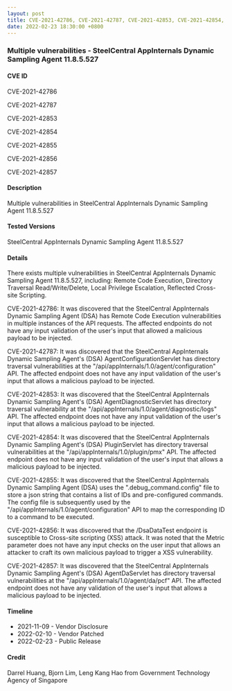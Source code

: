 ```yaml
---
layout: post
title: CVE-2021-42786, CVE-2021-42787, CVE-2021-42853, CVE-2021-42854, CVE-2021-42855, CVE-2021-42856, CVE-2021-42857
date: 2022-02-23 18:30:00 +0800
---
```


### Multiple vulnerabilities - SteelCentral AppInternals Dynamic Sampling Agent 11.8.5.527

#### CVE ID

CVE-2021-42786

CVE-2021-42787

CVE-2021-42853

CVE-2021-42854

CVE-2021-42855

CVE-2021-42856

CVE-2021-42857

#### Description

Multiple vulnerabilities in SteelCentral AppInternals Dynamic Sampling Agent 11.8.5.527

#### Tested Versions

SteelCentral AppInternals Dynamic Sampling Agent 11.8.5.527

#### Details

There exists multiple vulnerabilities in SteelCentral AppInternals Dynamic Sampling Agent 11.8.5.527, including: Remote Code Execution, Directory Traversal Read/Write/Delete, Local Privilege Escalation, Reflected Cross-site Scripting.

CVE-2021-42786: It was discovered that the SteelCentral AppInternals Dynamic Sampling Agent (DSA) has Remote Code Execution vulnerabilities in multiple instances of the API requests. The affected endpoints do not have any input validation of the user's input that allowed a malicious payload to be injected.

CVE-2021-42787: It was discovered that the SteelCentral AppInternals Dynamic Sampling Agent's (DSA) AgentConfigurationServlet has directory traversal vulnerabilities at the "/api/appInternals/1.0/agent/configuration" API. The affected endpoint does not have any input validation of the user's input that allows a malicious payload to be injected.

CVE-2021-42853: It was discovered that the SteelCentral AppInternals Dynamic Sampling Agent's (DSA) AgentDiagnosticServlet has directory traversal vulnerability at the "/api/appInternals/1.0/agent/diagnostic/logs" API. The affected endpoint does not have any input validation of the user's input that allows a malicious payload to be injected.

CVE-2021-42854: It was discovered that the SteelCentral AppInternals Dynamic Sampling Agent's (DSA) PluginServlet has directory traversal vulnerabilities at the "/api/appInternals/1.0/plugin/pmx" API. The affected endpoint does not have any input validation of the user's input that allows a malicious payload to be injected.

CVE-2021-42855: It was discovered that the SteelCentral AppInternals Dynamic Sampling Agent (DSA) uses the ".debug_command.config" file to store a json string that contains a list of IDs and pre-configured commands. The config file is subsequently used by the "/api/appInternals/1.0/agent/configuration" API to map the corresponding ID to a command to be executed.

CVE-2021-42856: It was discovered that the /DsaDataTest endpoint is susceptible to Cross-site scripting (XSS) attack. It was noted that the Metric parameter does not have any input checks on the user input that allows an attacker to craft its own malicious payload to trigger a XSS vulnerability.

CVE-2021-42857: It was discovered that the SteelCentral AppInternals Dynamic Sampling Agent's (DSA) AgentDaServlet has directory traversal vulnerabilities at the "/api/appInternals/1.0/agent/da/pcf" API. The affected endpoint does not have any validation of the user's input that allows a malicious payload to be injected.

#### Timeline

* 2021-11-09 - Vendor Disclosure
* 2022-02-10 - Vendor Patched
* 2022-02-23 - Public Release

#### Credit

Darrel Huang, Bjorn Lim, Leng Kang Hao from Government Technology Agency of Singapore
